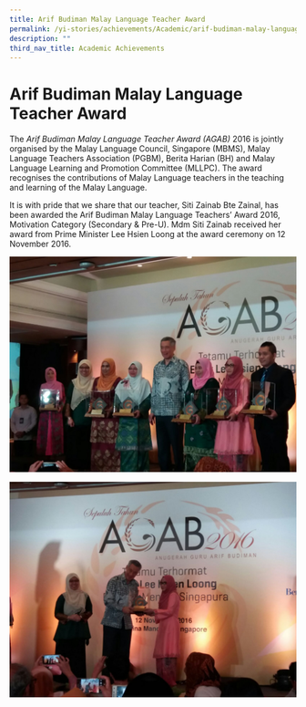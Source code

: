 ```yaml
---
title: Arif Budiman Malay Language Teacher Award
permalink: /yi-stories/achievements/Academic/arif-budiman-malay-language-teacher-award/
description: ""
third_nav_title: Academic Achievements
---
```

# **Arif Budiman Malay Language Teacher Award**

The _Arif Budiman Malay Language Teacher Award (AGAB)_ 2016 is jointly organised by the Malay Language Council, Singapore (MBMS), Malay Language Teachers Association (PGBM), Berita Harian (BH) and Malay Language Learning and Promotion Committee (MLLPC). The award recognises the contributions of Malay Language teachers in the teaching and learning of the Malay Language.

It is with pride that we share that our teacher, Siti Zainab Bte Zainal, has been awarded the Arif Budiman Malay Language Teachers’ Award 2016, Motivation Category (Secondary & Pre-U). Mdm Siti Zainab received her award from Prime Minister Lee Hsien Loong at the award ceremony on 12 November 2016.

![](/images/IMG_4501.jpg)

![](/images/IMG_4502.jpg)